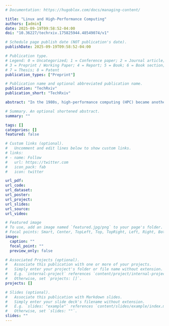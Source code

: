 ```yaml
---
# Documentation: https://hugoblox.com/docs/managing-content/

title: "Linux and High-Performance Computing"
authors: [admin]
date: 2025-09-19T09:58:52-04:00
doi: "10.36227/techrxiv.175825944.48549074/v1"

# Schedule page publish date (NOT publication's date).
publishDate: 2025-09-19T09:58:52-04:00

# Publication type.
# Legend: 0 = Uncategorized; 1 = Conference paper; 2 = Journal article;
# 3 = Preprint / Working Paper; 4 = Report; 5 = Book; 6 = Book section;
# 7 = Thesis; 8 = Patent
publication_types: ["Preprint"]

# Publication name and optional abbreviated publication name.
publication: "TechRxiv"
publication_short: "TechRxiv"

abstract: "In the 1980s, high-performance computing (HPC) became another tool for research in the open (non-defense) science and engineering research communities. However, HPC came with a high price tag; the first Cray-2 machines, released in 1985, cost between $12 million and $17 million, according to the Computer History Museum, and were largely available only at government research labs or through national supercomputing centers. In the 1990s, with demand for HPC increasing due to vast datasets, more complex modeling, and the growing computational needs of scientific applications, researchers began experimenting with building HPC machines from clusters of servers running the Linux operating system. By the late 1990s, two approaches to Linux-based parallel computing had emerged: the personal computer cluster methodology that became known as Beowulf and the Roadrunner architecture aimed at a more cost-effective supercomputer. While Beowulf attracted attention because of its low cost and thereby greater accessibility, Roadrunner took a different approach. While still affordable compared to vector processors and other commercially available supercomputers, Roadrunner integrated its commodity components with specialized networking technology. Furthermore, these systems initially served different purposes. While Beowulf focused on providing affordable parallel workstations for individual researchers at NASA, Roadrunner set out to provide a multiuser system that could compete with the commercial supercomputers that dominated the market at the time. This paper analyzes the technical decisions, performance implications, and long-term influence of both approaches. Through this analysis, we can start to judge the impact of both Roadrunner and Beowulf on the development of Linuxbased supercomputers."

# Summary. An optional shortened abstract.
summary: ""

tags: []
categories: []
featured: false

# Custom links (optional).
#   Uncomment and edit lines below to show custom links.
# links:
# - name: Follow
#   url: https://twitter.com
#   icon_pack: fab
#   icon: twitter

url_pdf:
url_code:
url_dataset:
url_poster:
url_project:
url_slides:
url_source:
url_video:

# Featured image
# To use, add an image named `featured.jpg/png` to your page's folder. 
# Focal points: Smart, Center, TopLeft, Top, TopRight, Left, Right, BottomLeft, Bottom, BottomRight.
image:
  caption: ""
  focal_point: ""
  preview_only: false

# Associated Projects (optional).
#   Associate this publication with one or more of your projects.
#   Simply enter your project's folder or file name without extension.
#   E.g. `internal-project` references `content/project/internal-project/index.md`.
#   Otherwise, set `projects: []`.
projects: []

# Slides (optional).
#   Associate this publication with Markdown slides.
#   Simply enter your slide deck's filename without extension.
#   E.g. `slides: "example"` references `content/slides/example/index.md`.
#   Otherwise, set `slides: ""`.
slides: ""
---
```

